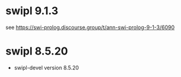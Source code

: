 # swipl 9.1.3

see https://swi-prolog.discourse.group/t/ann-swi-prolog-9-1-3/6090

# swipl 8.5.20

* swipl-devel version 8.5.20
